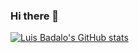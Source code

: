 ### Hi there 👋


[![Luis Badalo's GitHub stats](https://github-readme-stats.vercel.app/api?username=LuisBadal0)](https://github.com/anuraghazra/github-readme-stats)
<!--
**LuisBadal0/LuisBadal0** is a ✨ _special_ ✨ repository because its `README.md` (this file) appears on your GitHub profile.

Here are some ideas to get you started:

- 🔭 I’m currently working on ...
- 🌱 I’m currently learning ...
- 👯 I’m looking to collaborate on ...
- 🤔 I’m looking for help with ...
- 💬 Ask me about ...
- 📫 How to reach me: ...
- 😄 Pronouns: ...
- ⚡ Fun fact: ...
-->
